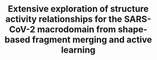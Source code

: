 ---
title: "Extensive exploration of structure activity relationships for the SARS-CoV-2 macrodomain from shape-based fragment merging and active learning"
authors: "**Correy GJ&#42;**, Rachman MM&#42;, Togo T, Gahbauer S, Doruk YU, Stevens MGV, Jaishankar P, Kelley B, Goldman B, Schmidt M, Kramer T, Ashworth A, Riley P, Shoichet BK, Renslo AR, Walters WP, **Fraser JS**"
journal: "Science Advances" 
pub_date: "2024-08-26"
image: "/static/img/pub/2024_correy.jpg"
pmid: 40435250
#pmcid: 
#biorxiv:
biorxiv_version: "2024.08.25.609621v1"
#pdf: 
pdbs:
  - "7HCB"
  - "7HCC"
  - "7HCD"
  - "7HCE"
  - "7HCF"
  - "7HCG"
  - "7HCH"
  - "7HCI"
  - "7HCJ"
  - "7HCK"
  - "7HCL"
  - "7HCM"
  - "7HCN"
  - "7HCO"
  - "7HCP"
  - "7HCQ"
  - "7HCR"
  - "7HCS"
  - "7HCT"
  - "7HCU"
  - "7HCV"
  - "7HCW"
  - "7HCX"
  - "7HCY"
  - "7HCZ"
  - "7HD0"
  - "7HD1"
  - "7HD2"
  - "7HD3"
  - "7HD4"
  - "7HD5"
  - "7HD6"
  - "7HD7"
  - "7HD8"
  - "7HD9"
  - "7HDA"
  - "7HDB"
  - "7HDC"
  - "7HDD"
  - "7HDE"
  - "7HDF"
  - "7HDG"
  - "7HDH"
  - "7HDI"
  - "7HDJ"
  - "7HDK"
  - "7HDL"
  - "7HDM"
  - "7HDN"
  - "7HDO"
  - "7HDP"
  - "7HDQ"
  - "7HDR"
  - "7HDS"
  - "7HDT"
  - "7HDU"
  - "7HDV"
  - "7HDW"
  - "7HDX"
  - "7HDY"
  - "7HDZ"
  - "7HE0"
  - "7HE1"
  - "7HE2"
  - "7HE3"
  - "7HE4"
  - "7HE5"
  - "7HE6"
  - "7HE7"
  - "7HE8"
  - "7HE9"
  - "7HEA"
  - "7HEB"
  - "7HEC"
  - "7HED"
  - "7HEE"
  - "7HEF"
  - "7HEG"
  - "7HEH"
  - "7HEI"
  - "7HEJ"
  - "7HEK"
  - "7HEL"
  - "7HEM"
  - "7HEN"
  - "7HEO"
  - "7HEP"
  - "7HEQ"
  - "7HER"
  - "7HES"
  - "7HET"
  - "7HEU"
  - "7HEV"
  - "7HEW"
  - "7HEX"
  - "7HEY"
  - "7HEZ"
  - "7HF0"
  - "7HF1"
  - "7HF2"
  - "7HF3"
  - "7HF4"
  - "7HF5"
  - "7HF6"
  - "7HF7"
  - "7HF8"
  - "7HF9"
  - "7HFA"
  - "7HFB"
  - "7HFC"
  - "7HFD"
  - "7HFE"
  - "7HFF"
  - "7HFG"
  - "7HFH"
  - "7HFI"
  - "7HFJ"
  - "7HFK"
  - "7HFL"
  - "7HFM"
  - "7HFN"
  - "7HFO"
  - "7HFP"
  - "7HFQ"
  - "7HFR"
  - "7HFS"
  - "7HFT"
  - "7HFU"
  - "7HFV"
  - "7HFW"
  - "7HFX"
  - "7HFY"
  - "7HFZ"
  - "9D6B"
  - "9D6G"
  - "9D6H"
  - "9D6I"
zenodo:
  - code: "13368547"
    description: "PanDDA analysis of ligand screen against the NSP3 macrodomain of SARS-CoV-2: ligands from FrankenROCS fragment-linking pipeline and subsequent optimization of AVI-313"
github:
- description: "FrankenROCS"
  url: PatWalters/frankenrocs
github:
- description: "Thompson Sampling"
  url: PatWalters/TS
links:
  - name: "Relay Therapeutics"
    url: https://relaytx.com/
  - name: "QCRG AViDD Program"
    url: "https://qbi.ucsf.edu/qcrgAViDD"
  - name: "Renlso lab @ UCSF"
    url: "https://pharm.ucsf.edu/renslo"
---